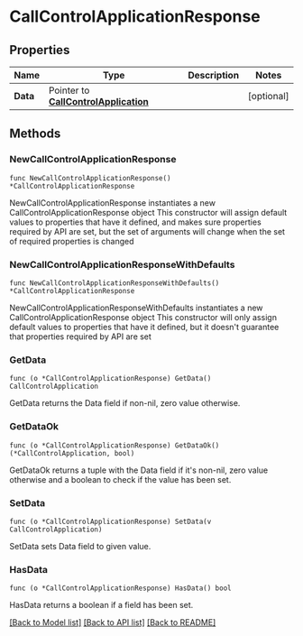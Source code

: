 # CallControlApplicationResponse

## Properties

Name | Type | Description | Notes
------------ | ------------- | ------------- | -------------
**Data** | Pointer to [**CallControlApplication**](CallControlApplication.md) |  | [optional] 

## Methods

### NewCallControlApplicationResponse

`func NewCallControlApplicationResponse() *CallControlApplicationResponse`

NewCallControlApplicationResponse instantiates a new CallControlApplicationResponse object
This constructor will assign default values to properties that have it defined,
and makes sure properties required by API are set, but the set of arguments
will change when the set of required properties is changed

### NewCallControlApplicationResponseWithDefaults

`func NewCallControlApplicationResponseWithDefaults() *CallControlApplicationResponse`

NewCallControlApplicationResponseWithDefaults instantiates a new CallControlApplicationResponse object
This constructor will only assign default values to properties that have it defined,
but it doesn't guarantee that properties required by API are set

### GetData

`func (o *CallControlApplicationResponse) GetData() CallControlApplication`

GetData returns the Data field if non-nil, zero value otherwise.

### GetDataOk

`func (o *CallControlApplicationResponse) GetDataOk() (*CallControlApplication, bool)`

GetDataOk returns a tuple with the Data field if it's non-nil, zero value otherwise
and a boolean to check if the value has been set.

### SetData

`func (o *CallControlApplicationResponse) SetData(v CallControlApplication)`

SetData sets Data field to given value.

### HasData

`func (o *CallControlApplicationResponse) HasData() bool`

HasData returns a boolean if a field has been set.


[[Back to Model list]](../README.md#documentation-for-models) [[Back to API list]](../README.md#documentation-for-api-endpoints) [[Back to README]](../README.md)


